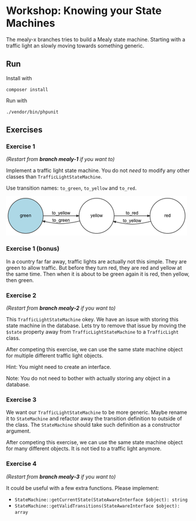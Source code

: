# Workshop: Knowing your State Machines

The mealy-x branches tries to build a Mealy state machine. Starting with a traffic
light an slowly moving towards something generic.

## Run

Install with 
```
composer install
```

Run with 
```
./vendor/bin/phpunit
``` 

## Exercises

### Exercise 1

*(Restart from **branch mealy-1** if you want to)*

Implement a traffic light state machine. You do not *need* to modify any other classes 
than `TrafficLightStateMachine`. 

Use transition names: `to_green`, `to_yellow` and `to_red`. 

![Image of State Machine](/Resources/traffic.png)

### Exercise 1 (bonus)

In a country far far away, traffic lights are actually not this simple. They are green
to allow traffic. But before they turn red, they are red and yellow at the same time. 
Then when it is about to be green again it is red, then yellow, then green. 

### Exercise 2

*(Restart from **branch mealy-2** if you want to)*

This `TrafficLightStateMachine` okey. We have an issue with storing this state machine
in the database. Lets try to remove that issue by moving the `$state` property away from
`TrafficLightStateMachine` to a `TrafficLight` class. 

After competing this exercise, we can use the same state machine object for multiple
different traffic light objects. 

Hint: You might need to create an interface. 

Note: You do not need to bother with actually storing any object in a database. 

### Exercise 3

We want our `TrafficLightStateMachine` to be more generic. Maybe rename it to `StateMachine`
and refactor away the transition definition to outside of the class. The `StateMachine` 
should take such definition as a constructor argument. 

After competing this exercise, we can use the same state machine object for many 
different objects. It is not tied to a traffic light anymore. 

### Exercise 4

*(Restart from **branch mealy-3** if you want to)*

It could be useful with a few extra functions. Please implement: 

* `StateMachine::getCurrentState(StateAwareInterface $object): string`
* `StateMachine::getValidTransitions(StateAwareInterface $object): array`

